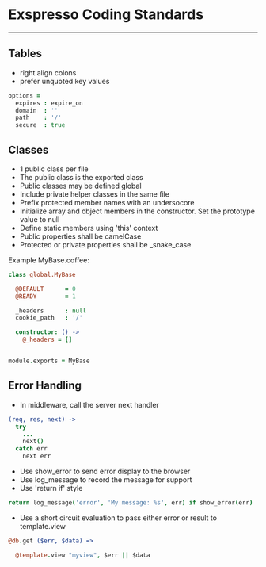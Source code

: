 # Exspresso Coding Standards
---

## Tables

  * right align colons
  * prefer unquoted key values

```CoffeeScript
options =
  expires : expire_on
  domain  : ''
  path    : '/'
  secure  : true
```


## Classes

  * 1 public class per file
  * The public class is the exported class
  * Public classes may be defined global
  * Include private helper classes in the same file
  * Prefix protected member names with an undersocore
  * Initialize array and object members in the constructor. Set the prototype value to null
  * Define static members using 'this' context
  * Public properties shall be camelCase
  * Protected or private properties shall be _snake_case

  Example MyBase.coffee:

```CoffeeScript
class global.MyBase

  @DEFAULT      = 0
  @READY        = 1

  _headers      : null
  cookie_path   : '/'

  constructor: () ->
    @_headers = []


module.exports = MyBase
```




## Error Handling

  * In middleware, call the server next handler

```CoffeeScript
(req, res, next) ->
  try
    ...
    next()
  catch err
    next err
```

  * Use show_error to send error display to the browser
  * Use log_message to record the message for support
  * Use 'return if' style


```CoffeeScript
return log_message('error', 'My message: %s', err) if show_error(err)
```

  * Use a short circuit evaluation to pass either error or result to template.view


```CoffeeScript
@db.get ($err, $data) =>

  @template.view "myview", $err || $data
```




